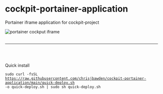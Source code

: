 # cockpit-portainer-application
Portainer iframe application for cockpit-project 

  <img src="[path/to/your/image.jpg](https://github.com/chrisjbawden/cockpit-portainer-application/blob/main/misc/Image%20001%20-%202024010658.png?raw=true)" alt="portainer cockput iframe">

<br>
<br>
<hr>
<br>
<br>

Quick install

<code>sudo curl -fsSL https://raw.githubusercontent.com/chrisjbawden/cockpit-portainer-application/main/quick-deploy.sh -o quick-deploy.sh | sudo sh quick-deploy.sh</code>

<br>
<br>

